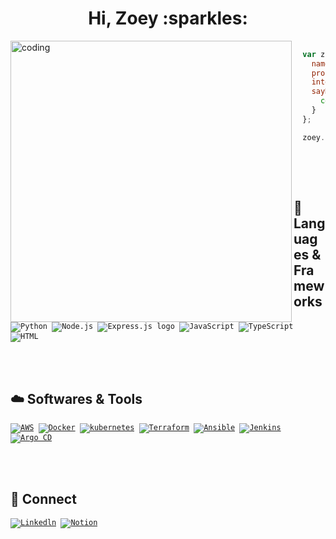 <h1 align="center">Hi, Zoey :sparkles: </h1>
<img align="left" alt="coding" width="450" 
    src="https://user-images.githubusercontent.com/67743970/232867255-3d21aa98-0c56-43ab-afe9-a1cb63c33007.gif">

```javascript
  
  var zoey = {
    name: "Zoey Hong (Eunyoung)",
    pronounce: "She / Her",
    interest: ["Backend Developer", "DevOps Enginner"],
    sayHello: function() {
      console.log('Hi, I am junior at MHC');
    }
  };

  zoey.sayHello();
  
```

<br></br>

<h2> 🌱  Languages & Frameworks</h2>
<code><img alt="Python" src="https://img.shields.io/badge/Python-14354C.svg?logo=python&logoColor=white"> <img alt="Node.js" src="https://img.shields.io/badge/Node.js-43853D.svg?logo=node.js&logoColor=white"> <img src="https://img.shields.io/badge/Express-282C34?logo=express&logoColor=FFFFFF" alt="Express.js logo" title="Express.js"> <img alt="JavaScript" src="https://img.shields.io/badge/JavaScript-F7DF1E.svg?logo=javascript&logoColor=black"> <img alt="TypeScript" src="https://img.shields.io/badge/TypeScript-007acc.svg?logo=typescript&logoColor=white"> <img src="https://img.shields.io/badge/HTML5-282C34?logo=html5&logoColor=E34F26" alt="HTML" title="HTML5"> 
</code> 

<br></br>

<h2> ☁️ Softwares & Tools</h2>
<code><a href="https://aws.amazon.com"><img alt="AWS" src="https://img.shields.io/badge/AWS-orange?logo=amazon&logoColor=white"></a> <a href="https://www.docker.com/"><img alt="Docker" src="https://img.shields.io/badge/Docker-1187db?logo=Docker&logoColor=white"></a> <a href="https://www.kubernetes.io/"><img alt="kubernetes" src="https://img.shields.io/badge/kubernetes-0e74bc?logo=Kubernetes&logoColor=white"></a> <a href="https://www.terraform.io"><img alt="Terraform" src="https://img.shields.io/badge/Terraform-9c74b5?logo=Terraform&logoColor=white"></a> <a href="https://www.ansible.com/"><img alt="Ansible" src="https://img.shields.io/badge/Ansible-black?logo=Ansible&logoColor=white"></a> <a href="https://www.jenkins.io"><img alt="Jenkins" src="https://img.shields.io/badge/Jenkins-red?logo=Jenkins&logoColor=white"></a> <a href="https://argo-cd.readthedocs.io/en/stable/"><img alt="Argo CD" src="https://img.shields.io/badge/Argo CD-f57e2c?logo=Argo&logoColor=white"></a>
</code>
  
<br></br>

<h2> 🙌 Connect</h2>
<code><a href="https://www.linkedin.com/in/iamzoey/"><img alt="Linkedln" src="https://img.shields.io/badge/-linkedln-blue?style=flat-square&logo=Linkedin&logoColor=white"></a> <a href="https://www.notion.so/hellozoey/Eunyoung-Hong-095848d19a4643e5b75dbc9c422d1224?pvs=4"><img alt="Notion" src="https://img.shields.io/badge/-notion-gray?style=flat-square&logo=Notion&logoColor=white"></a> 
</code>




